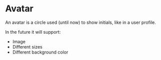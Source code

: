 # Avatar
An avatar is a circle used (until now) to show initials, like in a user profile.

In the future it will support:
- Image
- Different sizes
- Different background color
